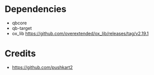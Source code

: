 # Dependencies

- qbcore
- qb-target
- ox_lib https://github.com/overextended/ox_lib/releases/tag/v2.19.1

# Credits
- https://github.com/pushkart2

